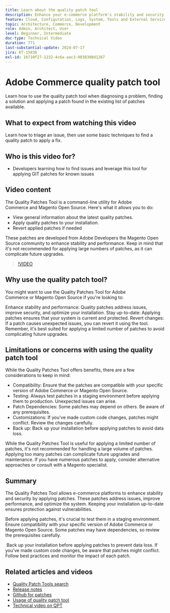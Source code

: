 ```yaml
---
title: Learn about the quality patch tool
description: Enhance your e-commerce platform's stability and security by applying quality patches. Stay up-to-date, address issues, and optimize performance with this essential tool.
feature: Cloud, Configuration, Logs, System, Tools and External Services
topic: Architecture, Commerce, Development
role: Admin, Architect, User
level: Beginner, Intermediate
doc-type: Technical Video
duration: 771
last-substantial-update: 2024-07-17
jira: KT-15836
exl-id: 16710f27-1232-4c6a-aac3-9838308d1267
---
```

# Adobe Commerce quality patch tool

Learn how to use the quality patch tool when diagnosing a problem, finding a solution and applying a patch found in the existing list of patches available.

## What to expect from watching this video

Learn how to triage an issue, then use some basic techniques to find a quality patch to apply a fix.

## Who is this video for?

* Developers learning how to find issues and leverage this tool for applying GIT patches for known issues

## Video content

The Quality Patches Tool is a command-line utility for Adobe Commerce and Magento Open Source. Here's what it allows you to do:

* View general information about the latest quality patches.
* Apply quality patches to your installation.
* Revert applied patches if needed 

These patches are developed from Adobe Developers the Magento Open Source community to enhance stability and performance. Keep in mind that it's not recommended for applying large numbers of patches, as it can complicate future upgrades.

>[!VIDEO](https://video.tv.adobe.com/v/3431436?learn=on)

## Why use the quality patch tool?

You might want to use the Quality Patches Tool for Adobe Commerce or Magento Open Source if you're looking to:

Enhance stability and performance: Quality patches address issues, improve security, and optimize your installation.
Stay up-to-date: Applying patches ensures that your system is current and protected.
Revert changes: If a patch causes unexpected issues, you can revert it using the tool. Remember, it's best suited for applying a limited number of patches to avoid complicating future upgrades.  

## Limitations or concerns with using the quality patch tool

While the Quality Patches Tool offers benefits, there are a few considerations to keep in mind:

* Compatibility: Ensure that the patches are compatible with your specific version of Adobe Commerce or Magento Open Source.
* Testing: Always test patches in a staging environment before applying them to production. Unexpected issues can arise.
* Patch Dependencies: Some patches may depend on others. Be aware of any prerequisites.
* Customizations: If you've made custom code changes, patches might conflict. Review the changes carefully.
* Back up: Back up your installation before applying patches to avoid data loss. 

While the Quality Patches Tool is useful for applying a limited number of patches, it's not recommended for handling a large volume of patches. Applying too many patches can complicate future upgrades and maintenance. If you have numerous patches to apply, consider alternative approaches or consult with a Magento specialist. 

## Summary

The Quality Patches Tool allows e-commerce platforms to enhance stability and security by applying patches. These patches address issues, improve performance, and optimize the system. Keeping your installation up-to-date ensures protection against vulnerabilities.

Before applying patches, it's crucial to test them in a staging environment. Ensure compatibility with your specific version of Adobe Commerce or Magento Open Source. Some patches may have dependencies, so review the prerequisites carefully.

 Back up your installation before applying patches to prevent data loss. If you've made custom code changes, be aware that patches might conflict. Follow best practices and monitor the impact of each patch.

## Related articles and videos

* [Quality Patch Tools search](https://experienceleague.adobe.com/tools/commerce-quality-patches/index.html)
* [Release notes](https://experienceleague.adobe.com/en/docs/commerce-operations/tools/quality-patches-tool/release-notes)
* [Github for patches](https://github.com/magento/quality-patches/blob/master/patches/os/)
* [Usage of quality patch tool](https://experienceleague.adobe.com/en/docs/commerce-operations/tools/quality-patches-tool/usage)
* [Technical video on QPT](https://experienceleague.adobe.com/en/docs/commerce-learn/tutorials/tools/quality-patch-tool)
